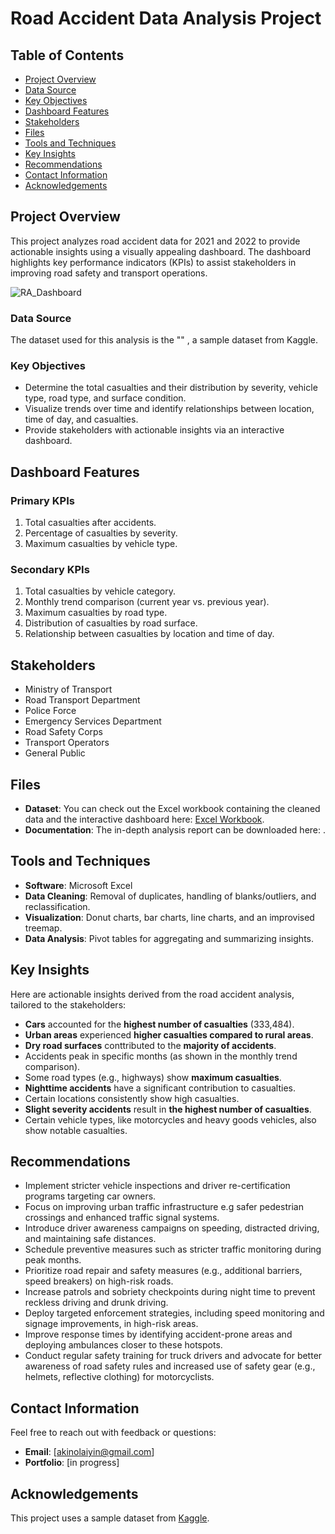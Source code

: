 # Road Accident Data Analysis Project

## Table of Contents
- [Project Overview](#project-overview)
- [Data Source](#data-source)
- [Key Objectives](#key-objectives)
- [Dashboard Features](#dashboard-features)
- [Stakeholders](#stakeholders)
- [Files](#files)
- [Tools and Techniques](#tools-and-techniques)
- [Key Insights](#key-insights)
- [Recommendations](#recommendations)
- [Contact Information](#contact-information)
- [Acknowledgements](#acknowledgements)

## Project Overview
This project analyzes road accident data for 2021 and 2022 to provide actionable insights using a visually appealing dashboard. The dashboard highlights key performance indicators (KPIs) to assist stakeholders in improving road safety and transport operations.

![RA_Dashboard](https://github.com/user-attachments/assets/3cb8779a-35d8-4397-9072-bc66f83946dd)


### Data Source
The dataset used for this analysis is the "" , a sample dataset from Kaggle.

### Key Objectives
- Determine the total casualties and their distribution by severity, vehicle type, road type, and surface condition.
- Visualize trends over time and identify relationships between location, time of day, and casualties.
- Provide stakeholders with actionable insights via an interactive dashboard.


## Dashboard Features
### **Primary KPIs**
1. Total casualties after accidents.
2. Percentage of casualties by severity.
3. Maximum casualties by vehicle type.

### **Secondary KPIs**
1. Total casualties by vehicle category.
2. Monthly trend comparison (current year vs. previous year).
3. Maximum casualties by road type.
4. Distribution of casualties by road surface.
5. Relationship between casualties by location and time of day.


## Stakeholders
- Ministry of Transport
- Road Transport Department
- Police Force
- Emergency Services Department
- Road Safety Corps
- Transport Operators
- General Public


## Files
- **Dataset**: You can check out the Excel workbook containing the cleaned data and the interactive dashboard here: [Excel Workbook](https://docs.google.com/spreadsheets/d/11BwMb3GIuYUSnVOuKBAlp5lJ9yUWWyu8/edit?usp=drive_link&ouid=118110181468829394233&rtpof=true&sd=true).
- **Documentation**: The in-depth analysis report can be downloaded here: .


## Tools and Techniques
- **Software**: Microsoft Excel
- **Data Cleaning**: Removal of duplicates, handling of blanks/outliers, and reclassification.
- **Visualization**: Donut charts, bar charts, line charts, and an improvised treemap.
- **Data Analysis**: Pivot tables for aggregating and summarizing insights.


## Key Insights

Here are actionable insights derived from the road accident analysis, tailored to the stakeholders:
- **Cars** accounted for the **highest number of casualties** (333,484).
- **Urban areas** experienced **higher casualties compared to rural areas**.
- **Dry road surfaces** conttributed to the **majority of accidents**.
- Accidents peak in specific months (as shown in the monthly trend comparison).
- Some road types (e.g., highways) show **maximum casualties**.
- **Nighttime accidents** have a significant contribution to casualties.
- Certain locations consistently show high casualties.
- **Slight severity accidents** result in **the highest number of casualties**.
- Certain vehicle types, like motorcycles and heavy goods vehicles, also show notable casualties.  


## Recommendations

- Implement stricter vehicle inspections and driver re-certification programs targeting car owners.
- Focus on improving urban traffic infrastructure e.g safer pedestrian crossings and enhanced traffic signal systems.
- Introduce driver awareness campaigns on speeding, distracted driving, and maintaining safe distances.
- Schedule preventive measures such as stricter traffic monitoring during peak months.
- Prioritize road repair and safety measures (e.g., additional barriers, speed breakers) on high-risk roads.
- Increase patrols and sobriety checkpoints during night time to prevent reckless driving and drunk driving.
- Deploy targeted enforcement strategies, including speed monitoring and signage improvements, in high-risk areas.
- Improve response times by identifying accident-prone areas and deploying ambulances closer to these hotspots.
- Conduct regular safety training for truck drivers and advocate for better awareness of road safety rules and increased use of safety gear (e.g., helmets, reflective clothing) for motorcyclists.


## Contact Information
Feel free to reach out with feedback or questions:
- **Email**: [akinolaiyin@gmail.com]
- **Portfolio**: [in progress]


## Acknowledgements
This project uses a sample dataset from [Kaggle](https://kaggle.com).
